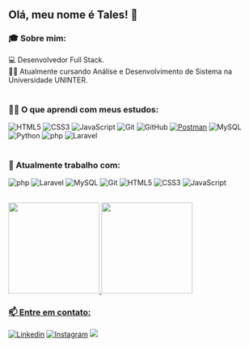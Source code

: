 ## Olá, meu nome é Tales! 👋
### 🎓 Sobre mim:
💻 Desenvolvedor Full Stack.<br>
👨‍🎓 Atualmente cursando Análise e Desenvolvimento de Sistema na Universidade UNINTER.
<br> <br>
### 👩‍💻 O que aprendi com meus estudos:<br>
![HTML5](https://img.shields.io/badge/-HTML5-E34F26?style=flat-square&logo=html5&logoColor=white)
![CSS3](https://img.shields.io/badge/-CSS3-1572B6?style=flat-square&logo=css3)
![JavaScript](https://img.shields.io/badge/-JavaScript-black?style=flat-square&logo=javascript)
![Git](https://img.shields.io/badge/-Git-black?style=plastic&logo=git)
![GitHub](https://img.shields.io/badge/-GitHub-181717?style=flat-square&logo=github)
 <a href="#"><img alt="Postman" src="https://img.shields.io/badge/Postman-FF6C37?logo=postman&logoColor=white"></a>
 ![MySQL](https://img.shields.io/badge/-MySQL-black?style=flat-square&logo=mysql)
![Python](https://img.shields.io/badge/-Python-white?style=flat-square&logo=python)
![php](https://img.shields.io/badge/-php-black?style=flat-square&logo=php)
![Laravel](https://img.shields.io/badge/-Laravel-white?style=flat-square&logo=laravel)
<br> <br>
### 🔭 Atualmente trabalho com:<br>
![php](https://img.shields.io/badge/-php-black?style=flat-square&logo=php)
![Laravel](https://img.shields.io/badge/-Laravel-white?style=flat-square&logo=laravel)
![MySQL](https://img.shields.io/badge/-MySQL-black?style=flat-square&logo=mysql)
![Git](https://img.shields.io/badge/-Git-black?style=plastic&logo=git)
![HTML5](https://img.shields.io/badge/-HTML5-E34F26?style=flat-square&logo=html5&logoColor=white)
![CSS3](https://img.shields.io/badge/-CSS3-1572B6?style=flat-square&logo=css3)
![JavaScript](https://img.shields.io/badge/-JavaScript-black?style=flat-square&logo=javascript)
<br> <br>
<div>
<a href="https://github.com/TalesPequeno">
<img loading="lazy" height="180em" src="https://github-readme-stats.vercel.app/api/top-langs/?username=TalesPequeno&layout=compact&langs_count=7&theme=dark"/>
<img loading="lazy" height="180em" src="https://github-readme-stats.vercel.app/api?username=TalesPequeno&show_icons=true&theme=dark&include_all_commits=true&count_private=true"/>
</div>

### 📫 Entre em contato:<br>
[![Linkedin](https://img.shields.io/badge/LinkedIn-0077B5?style=for-the-badge&logo=linkedin&logoColor=white)](https://www.linkedin.com/in/tales-pequeno/) [![Instagram](https://img.shields.io/badge/Instagram-E4405F?style=for-the-badge&logo=instagram&logoColor=white)](https://www.instagram.com/tales.pequeno/) <a href = "mailto:tales.pequeno2015@gmail.com"><img src="https://img.shields.io/badge/Gmail-D14836?style=for-the-badge&logo=gmail&logoColor=white" target="_blank"></a>
